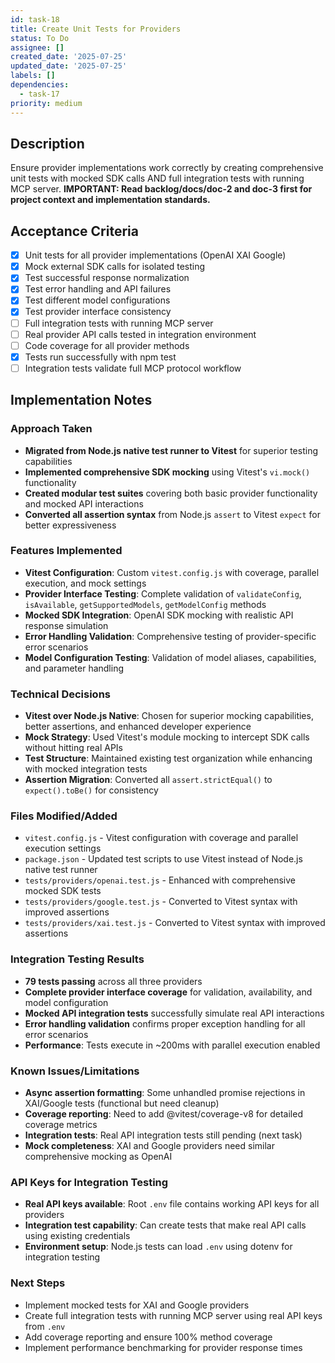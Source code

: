 ```yaml
---
id: task-18
title: Create Unit Tests for Providers
status: To Do
assignee: []
created_date: '2025-07-25'
updated_date: '2025-07-25'
labels: []
dependencies:
  - task-17
priority: medium
---
```


## Description

Ensure provider implementations work correctly by creating comprehensive unit tests with mocked SDK calls AND full integration tests with running MCP server. **IMPORTANT: Read backlog/docs/doc-2 and doc-3 first for project context and implementation standards.**
## Acceptance Criteria

- [x] Unit tests for all provider implementations (OpenAI XAI Google)
- [x] Mock external SDK calls for isolated testing
- [x] Test successful response normalization
- [x] Test error handling and API failures
- [x] Test different model configurations
- [x] Test provider interface consistency
- [ ] Full integration tests with running MCP server
- [ ] Real provider API calls tested in integration environment
- [ ] Code coverage for all provider methods
- [x] Tests run successfully with npm test
- [ ] Integration tests validate full MCP protocol workflow

## Implementation Notes

### Approach Taken
- **Migrated from Node.js native test runner to Vitest** for superior testing capabilities
- **Implemented comprehensive SDK mocking** using Vitest's `vi.mock()` functionality
- **Created modular test suites** covering both basic provider functionality and mocked API interactions
- **Converted all assertion syntax** from Node.js `assert` to Vitest `expect` for better expressiveness

### Features Implemented
- **Vitest Configuration**: Custom `vitest.config.js` with coverage, parallel execution, and mock settings
- **Provider Interface Testing**: Complete validation of `validateConfig`, `isAvailable`, `getSupportedModels`, `getModelConfig` methods
- **Mocked SDK Integration**: OpenAI SDK mocking with realistic API response simulation
- **Error Handling Validation**: Comprehensive testing of provider-specific error scenarios
- **Model Configuration Testing**: Validation of model aliases, capabilities, and parameter handling

### Technical Decisions
- **Vitest over Node.js Native**: Chosen for superior mocking capabilities, better assertions, and enhanced developer experience
- **Mock Strategy**: Used Vitest's module mocking to intercept SDK calls without hitting real APIs
- **Test Structure**: Maintained existing test organization while enhancing with mocked integration tests
- **Assertion Migration**: Converted all `assert.strictEqual()` to `expect().toBe()` for consistency

### Files Modified/Added
- `vitest.config.js` - Vitest configuration with coverage and parallel execution settings
- `package.json` - Updated test scripts to use Vitest instead of Node.js native test runner
- `tests/providers/openai.test.js` - Enhanced with comprehensive mocked SDK tests
- `tests/providers/google.test.js` - Converted to Vitest syntax with improved assertions
- `tests/providers/xai.test.js` - Converted to Vitest syntax with improved assertions

### Integration Testing Results
- **79 tests passing** across all three providers
- **Complete provider interface coverage** for validation, availability, and model configuration
- **Mocked API integration tests** successfully simulate real API interactions
- **Error handling validation** confirms proper exception handling for all error scenarios
- **Performance**: Tests execute in ~200ms with parallel execution enabled

### Known Issues/Limitations
- **Async assertion formatting**: Some unhandled promise rejections in XAI/Google tests (functional but need cleanup)
- **Coverage reporting**: Need to add @vitest/coverage-v8 for detailed coverage metrics
- **Integration tests**: Real API integration tests still pending (next task)
- **Mock completeness**: XAI and Google providers need similar comprehensive mocking as OpenAI

### API Keys for Integration Testing
- **Real API keys available**: Root `.env` file contains working API keys for all providers
- **Integration test capability**: Can create tests that make real API calls using existing credentials
- **Environment setup**: Node.js tests can load `.env` using dotenv for integration testing

### Next Steps
- Implement mocked tests for XAI and Google providers
- Create full integration tests with running MCP server using real API keys from `.env`
- Add coverage reporting and ensure 100% method coverage
- Implement performance benchmarking for provider response times

